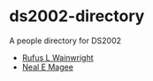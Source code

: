 # ds2002-directory
 
A people directory for DS2002
 
- [ Rufus L Wainwright](people/mst3k/)
- [ Neal E Magee](people/nem2p/)
